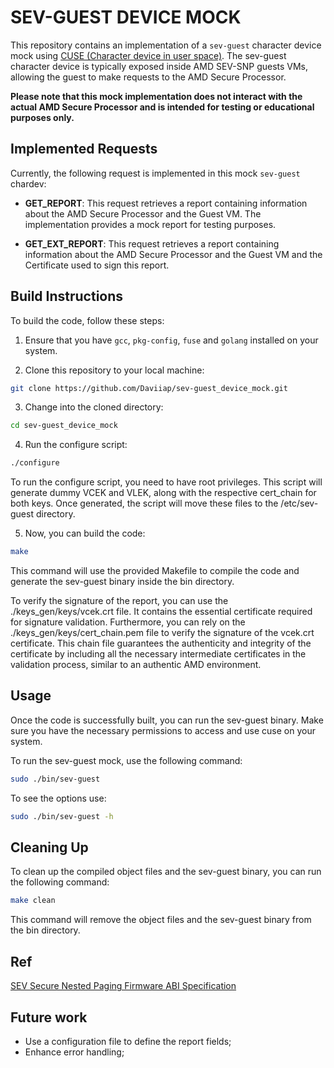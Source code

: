 # SEV-GUEST DEVICE MOCK
This repository contains an implementation of a `sev-guest` character device mock using [CUSE (Character device in user space)](https://github.com/libfuse/libfuse/). The sev-guest character device is typically exposed inside AMD SEV-SNP guests VMs, allowing the guest to make requests to the AMD Secure Processor.

**Please note that this mock implementation does not interact with the actual AMD Secure Processor and is intended for testing or educational purposes only.**

## Implemented Requests

Currently, the following request is implemented in this mock `sev-guest` chardev:

- **GET_REPORT**: This request retrieves a report containing information about the AMD Secure Processor and the Guest VM. The implementation provides a mock report for testing purposes.

- **GET_EXT_REPORT**: This request retrieves a report containing information about the AMD Secure Processor and the Guest VM and the Certificate used to sign this report.

## Build Instructions

To build the code, follow these steps:

1. Ensure that you have `gcc`, `pkg-config`, `fuse` and `golang` installed on your system.

2. Clone this repository to your local machine:

```bash
git clone https://github.com/Daviiap/sev-guest_device_mock.git
```

3. Change into the cloned directory:

```bash
cd sev-guest_device_mock
```

4. Run the configure script:

```bash
./configure
```

To run the configure script, you need to have root privileges. This script will generate dummy VCEK and VLEK, along with the respective cert_chain for both keys. Once generated, the script will move these files to the /etc/sev-guest directory.

5. Now, you can build the code:

```bash
make
```

This command will use the provided Makefile to compile the code and generate the sev-guest binary inside the bin directory.

To verify the signature of the report, you can use the ./keys_gen/keys/vcek.crt file. It contains the essential certificate required for signature validation. Furthermore, you can rely on the ./keys_gen/keys/cert_chain.pem file to verify the signature of the vcek.crt certificate. This chain file guarantees the authenticity and integrity of the certificate by including all the necessary intermediate certificates in the validation process, similar to an authentic AMD environment.

## Usage
Once the code is successfully built, you can run the sev-guest binary. Make sure you have the necessary permissions to access and use cuse on your system.

To run the sev-guest mock, use the following command:

```bash
sudo ./bin/sev-guest
```

To see the options use:

```bash
sudo ./bin/sev-guest -h
```

## Cleaning Up
To clean up the compiled object files and the sev-guest binary, you can run the following command:

```bash
make clean
```

This command will remove the object files and the sev-guest binary from the bin directory.

## Ref

[SEV Secure Nested Paging Firmware ABI Specification](https://www.amd.com/system/files/TechDocs/56860.pdf)

## Future work

* Use a configuration file to define the report fields;
* Enhance error handling;
